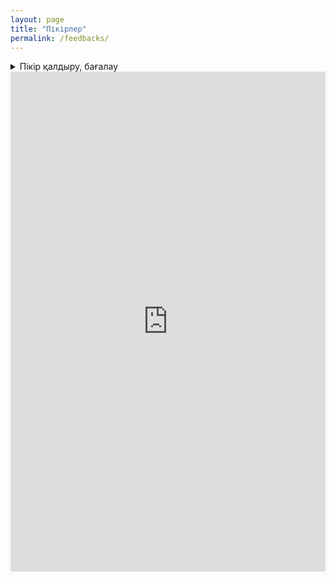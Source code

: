 ```yaml
---
layout: page
title: "Пікірлер"
permalink: /feedbacks/
---
```


<details>
  <summary>Пікір қалдыру, бағалау</summary>
  <iframe src="https://docs.google.com/forms/d/e/1FAIpQLSfDLxah6fmeC2qXnN47bSCWKHb1ovvCcKKYPpi8Gas_XSZQYw/viewform?embedded=true" 
        width="100%" 
        height="430" 
        frameborder="0" 
        marginheight="0" 
        marginwidth="0" 
        style="border: 0">
    Жүктелуде…
  </iframe>
</details>

<iframe src="https://script.google.com/macros/s/AKfycbzAu9WAsIEdUjei2kcSNwEV0r_tqTNcbi1tYuw94smZZlu1NtwGlhqdhw4tvECU68ZO/dev" 
        width="100%" 
        height="800" 
        frameborder="0" 
        marginheight="0" 
        marginwidth="0" 
        style="border: 0">
    Your browser does not support iframes.
</iframe>
